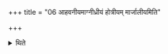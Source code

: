 +++
title = "06 आहवनीयमाग्नीध्रीयं होत्रीयम् मार्जालीयमिति"

+++

<details><summary>थिते</summary>

आहवनीयमाग्नीध्रीयं होत्रीयं मार्जालीयमिति सोमेन । आज्येनेतरान् ६
</details>
